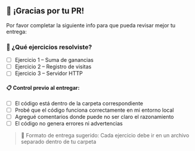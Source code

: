 ## 🌟 ¡Gracias por tu PR!

Por favor completar la siguiente info para que pueda revisar mejor tu entrega:

### 📌 ¿Qué ejercicios resolviste?

- [ ] Ejercicio 1 – Suma de ganancias
- [ ] Ejercicio 2 – Registro de visitas
- [ ] Ejercicio 3 – Servidor HTTP

#### 📋 Control previo al entregar:
- [ ] El código está dentro de la carpeta correspondiente
- [ ] Probé que el código funciona correctamente en mi entorno local
- [ ] Agregué comentarios donde puede no ser claro el razonamiento
- [ ] El código no genera errores ni advertencias

>📁 Formato de entrega sugerido:
Cada ejercicio debe ir en un archivo separado dentro de tu carpeta
